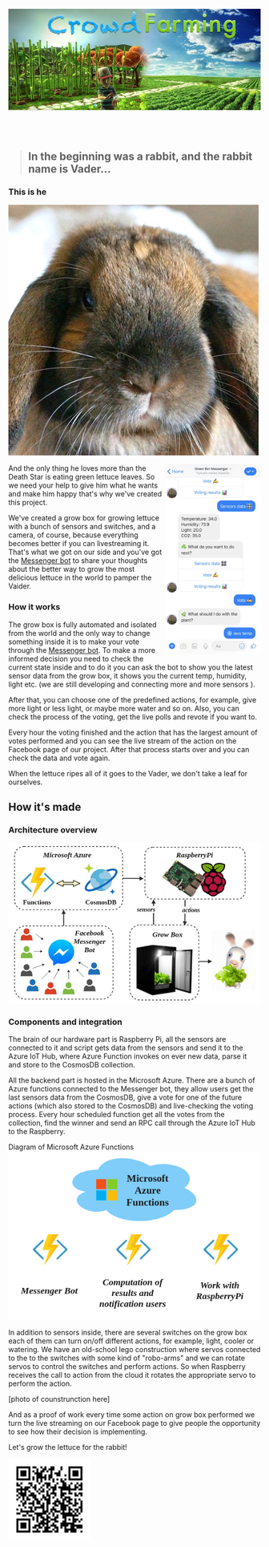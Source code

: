 ![alt text](./doc/images/header.jpg "CrowdFarming")


<br/>
<br/> 
  
> ## In the beginning was a rabbit, and the rabbit name is Vader...



### This is he
![alt text](./doc/images/vaider.jpeg "The Vaider")


<img align="right" src="doc/images/bot.jpg" height="380px">

And the only thing he loves more than the Death Star is eating green lettuce leaves. So we need your help to give him what he wants and make him happy that's why we've created this project.

We've created a grow box for growing lettuce with a bunch of sensors and switches, and a camera, of course, because everything becomes better if you can livestreaming it. That's what we got on our side and you've got the [Messenger bot](https://www.facebook.com/Green-Bot-Messenger-196489871202541/) to share your thoughts about the better way to grow the most delicious lettuce in the world to pamper the Vaider.

### How it works

The grow box is fully automated and isolated from the world and the only way to change something inside it is to make your vote through the [Messenger bot](https://www.facebook.com/Green-Bot-Messenger-196489871202541/). To make a more informed decision you need to check the current state inside and to do it you can ask the bot to show you the latest sensor data from the grow box, it shows you the current temp, humidity, light etc. (we are still developing and  connecting more and more sensors ). 

After that, you can choose one of the predefined actions, for example, give more light or less light, or maybe more water and so on. Also, you can check the process of the voting, get the live polls and revote if you want to.

Every hour the voting finished and the action that has the largest amount of votes performed and you can see the live stream of the action on the Facebook page of our project. After that process starts over and you can check the data and vote again.

When the lettuce ripes all of it goes to the Vader, we don't take a leaf for ourselves.

## How it's made

### Architecture overview

![alt text](./doc/images/components.jpg "GreenFarm Architecture")

### Components and integration

The brain of our hardware part is Raspberry Pi, all the sensors are connected to it and script gets data from the sensors and send it to the Azure IoT Hub, where Azure Function invokes on ever new data, parse it and store to the CosmosDB collection.

All the backend part is hosted in the Microsoft Azure. There are a bunch of Azure functions connected to the Messenger bot, they allow users get the last sensors data from the CosmosDB, give a vote for one of the future actions (which also stored to the CosmosDB) and live-checking the voting process. Every hour scheduled function get all the votes from the collection, find the winner and send an RPC call through the Azure IoT Hub to the Raspberry.

Diagram of Microsoft Azure Functions
![alt text](./doc/images/functions.png "Microsoft Azure Functions")

In addition to sensors inside, there are several switches on the grow box each of them can turn on/off different actions, for example, light, cooler or watering. We have an old-school lego construction where servos connected to the to the switches with some kind of "robo-arms" and we can rotate servos to control the switches and perform actions. So when Raspberry receives the call to action from the cloud it rotates the appropriate servo to perform the action.

[photo of counstrunction here]

And as a proof of work every time some action on grow box performed we turn the live streaming on our Facebook page to give people the opportunity to see how their decision is implementing.

Let's grow the lettuce for the rabbit!

![alt text](./doc/images/qr-code.gif "QR-code")
